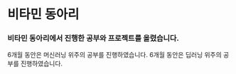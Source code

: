 # 비타민 동아리

### 비타민 동아리에서 진행한 공부와 프로젝트를 올렸습니다.

6개월 동안은 머신러닝 위주의 공부를 진행하였습니다.
6개월 동안은 딥러닝 위주의 공부를 진행하였습니다.
